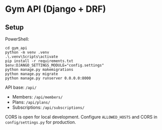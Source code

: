 # Gym API (Django + DRF)

## Setup

PowerShell:

```
cd gym_api
python -m venv .venv
.\.venv\Scripts\activate
pip install -r requirements.txt
$env:DJANGO_SETTINGS_MODULE="config.settings"
python manage.py makemigrations
python manage.py migrate
python manage.py runserver 0.0.0.0:8000
```

API base: `/api/`

- Members: `/api/members/`
- Plans: `/api/plans/`
- Subscriptions: `/api/subscriptions/`

CORS is open for local development. Configure `ALLOWED_HOSTS` and CORS in `config/settings.py` for production.




